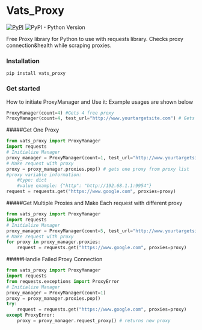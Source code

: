 # Vats_Proxy

[![PyPI](https://shields.io/pypi/v/vats_proxy.svg)](https://pypi.python.org/pypi/vats_proxy)
![PyPI - Python Version](https://img.shields.io/pypi/pyversions/vats_proxy?color=green&label=python%20versions&logo=python&logoColor=blue)

Free Proxy library for Python to use with requests library.
Checks proxy connection&health while scraping proxies.

### Installation
```
pip install vats_proxy
```
### Get started
How to initiate ProxyManager and Use it: Example usages are shown below

```Python
ProxyManager(count=4) #Gets 4 free proxy
ProxyManager(count=4, test_url="http://www.yourtargetsite.com") # Gets 4 proxy and test proxies by making requets to test_url
```
#####Get One Proxy
```Python
from vats_proxy import ProxyManager
import requests
# Initialize Manager
proxy_manager = ProxyManager(count=1, test_url="http://www.yourtargetsite.com") 
# Make request with proxy
proxy = proxy_manager.proxies.pop() # gets one proxy from proxy list
#proxy variable information:
	#type: dict
	#value example: {"http": "http://192.68.1.1:9954"}
request = requests.get("https://www.google.com", proxies=proxy)

```
#####Get Multiple Proxies and Make Each request with different proxy
```Python
from vats_proxy import ProxyManager
import requests
# Initialize Manager
proxy_manager = ProxyManager(count=5, test_url="http://www.yourtargetsite.com")
# Make request with proxy
for proxy in proxy_manager.proxies:
	request = requests.get("https://www.google.com", proxies=proxy)
```
#####Handle Failed Proxy Connection

```Python
from vats_proxy import ProxyManager
import requests
from requests.exceptions import ProxyError
# Initialize Manager
proxy_manager = ProxyManager(count=1)
proxy = proxy_manager.proxies.pop()
try:
	request = requests.get("https://www.google.com", proxies=proxy)
except ProxyError:
	proxy = proxy_manager.request_proxy() # returns new proxy
```
